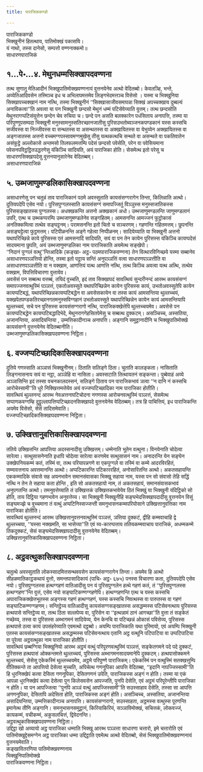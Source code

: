```yaml
---
title: पाराजिककण्डो

---
```

पाराजिककण्डो  
भिक्खुनीनं हितत्थाय, पातिमोक्खं पकासयि।  
यं नाथो, तस्स दानेसो, सम्पत्तो वण्णनाक्कमो॥  
साधारणपाराजिकं  


## १…पे॰…४. मेथुनधम्मसिक्खापदवण्णना

तत्थ सुणातु मेतिआदीनं भिक्खुपातिमोक्खवण्णनायं वुत्तनयेनेव अत्थो वेदितब्बो। केवलञ्हि, भन्ते, अय्येतिआदिवसेन तस्मिञ्च इध च अभिलापमत्तमेव लिङ्गभेदमत्तञ्च विसेसो । यस्मा च भिक्खुनिया सिक्खापच्चक्खानं नाम नत्थि, तस्मा भिक्खुनीनं ‘‘सिक्खासाजीवसमापन्ना सिक्खं अपच्चक्खाय दुब्बल्यं अनाविकत्वा’’ति अवत्वा या पन भिक्खुनी छन्दसो मेथुनं धम्मं पटिसेवेय्याति वुत्तम्। तत्थ छन्दसोति मेथुनरागप्पटिसंयुत्तेन छन्देन चेव रुचिया च। छन्दे पन असति बलक्कारेन पधंसिताय अनापत्ति, तस्मा या परिपुण्णूपसम्पदा भिक्खुनी मनुस्सामनुस्सतिरच्छानजातीसु पुरिसउभतोब्यञ्जनकपण्डकानं यस्स कस्सचि सजीवस्स वा निज्जीवस्स वा सन्थतस्स वा असन्थतस्स वा अक्खायितस्स वा येभुय्येन अक्खायितस्स वा अङ्गजातस्स अत्तनो वच्चमग्गपस्सावमग्गमुखेसु तीसु यत्थकत्थचि सन्थते वा असन्थते वा पकतिवातेन असंफुट्ठे अल्लोकासे अन्तमसो तिलफलमत्तम्पि पदेसं छन्दसो पवेसेति, परेन वा पवेसियमाना पवेसनपविट्ठट्ठितउद्धरणेसु यंकिञ्चि सादियति, अयं पाराजिका होति। सेसमेत्थ इतो परेसु च साधारणसिक्खापदेसु वुत्तनयानुसारेनेव वेदितब्बम्।  
असाधारणपाराजिकं  


## ५. उब्भजाणुमण्डलिकासिक्खापदवण्णना

असाधारणेसु पन चतुन्नं ताव पाराजिकानं पठमे अवस्सुताति कायसंसग्गरागेन तिन्ता, किलिन्नाति अत्थो। दुतियपदेपि एसेव नयो। पुरिसपुग्गलस्साति कायसंसग्गं समापज्जितुं विञ्ञुस्स मनुस्सजातिकस्स पुरिससङ्खातस्स पुग्गलस्स। अधक्खकन्ति अत्तनो अक्खकानं अधो। उब्भजाणुमण्डलन्ति जाणुमण्डलानं उपरि, एत्थ च उब्भकप्परम्पि उब्भजाणुमण्डलेनेव सङ्गहितम्। आमसनन्ति आमज्जनं फुट्ठोकासं अनतिक्कमित्वा तत्थेव सङ्घट्टनम्। परामसनन्ति इतो चितो च सञ्चरणम्। गहणन्ति गहितमत्तम्। छुपनन्ति असङ्घट्टेत्वा फुट्ठमत्तम्। पटिपीळनन्ति अङ्गे गहेत्वा निप्पीळनम्। सादियेय्याति या भिक्खुनी अत्तनो यथापरिच्छिन्ने काये पुरिसस्स एतं आमसनादिं सादियति, सयं वा पन तेन कायेन पुरिसस्स यंकिञ्चि कायप्पदेसं सादयमाना छुपति, अयं उब्भजाणुमण्डलिका नाम पाराजिकाति अयमेत्थ सङ्खेपो।  
‘‘निदानं पुग्गलं वत्थु’’न्तिआदिके (कङ्खा॰ अट्ठ॰ पठमपाराजिकवण्णना) तेन वित्थारविनिच्छये यस्मा सब्बानेव असाधारणपञ्ञत्तियो होन्ति, तस्मा इतो पट्ठाय सन्तिं अनुपञ्ञत्तिं वत्वा साधारणपञ्ञत्तीति वा असाधारणपञ्ञत्तीति वा न वक्खाम, आणत्तियं यत्थ आणत्ति नत्थि, तत्थ किञ्चि अवत्वा यत्थ अत्थि, तत्थेव वक्खाम, विपत्तिविचारणा वुत्तायेव।  
अवसेसं पन सब्बत्थ वत्तब्बं, तयिदं वुच्चति, इदं ताव सिक्खापदं सावत्थियं सुन्दरीनन्दं आरब्भ कायसंसग्गं समापज्जनवत्थुस्मिं पञ्ञत्तं, एकतोअवस्सुते यथापरिच्छिन्नेन कायेन पुरिसस्स कायं, उभतोअवस्सुतेपि कायेन कायप्पटिबद्धं, यथापरिच्छिन्नकायप्पटिबद्धेन वा अवसेसकायेन वा तस्स कायं आमसन्तिया थुल्लच्चयं, यक्खपेतपण्डकतिरच्छानगतमनुस्सविग्गहानं उभतोअवस्सुते यथापरिच्छिन्नेन कायेन कायं आमसन्तियापि थुल्लच्चयं, सचे पन पुरिसस्स कायसंसग्गरागो नत्थि, पाराजिकक्खेत्तेपि थुल्लच्चयमेव। अवसेसे पन कायप्पटिबद्धेन कायप्पटिबद्धादिभेदे, मेथुनरागगेहसितपेमेसु च सब्बत्थ दुक्कटम्। असञ्चिच्च, अस्सतिया, अजानन्तिया, असादियन्तिया , उम्मत्तिकादीनञ्च अनापत्ति। अङ्गानि समुट्ठानादीनि च भिक्खुपातिमोक्खे कायसंसग्गे वुत्तनयेनेव वेदितब्बानीति।  
उब्भजाणुमण्डलिकासिक्खापदवण्णना निट्ठिता।  


## ६. वज्जप्पटिच्छादिकासिक्खापदवण्णना

दुतिये गणस्साति अञ्ञासं भिक्खुनीनम्। ठिताति सलिङ्गे ठिता। चुताति कालङ्कता। नासिताति लिङ्गनासनाय सयं वा नट्ठा, अञ्ञेहि वा नासिता। अवस्सटाति तित्थायतनं सङ्कन्ता। पुब्बेवाहं अय्ये अञ्ञासिन्ति इदं तस्सा वचनकालदस्सनं, सलिङ्गे ठिताय पन पाराजिकभावं ञत्वा ‘‘न दानि नं कस्सचि आरोचेस्सामी’’ति धुरे निक्खित्तमत्तेयेव अयं वज्जप्पटिच्छादिका नाम पाराजिका होतीति।  
सावत्थियं थुल्लनन्दं आरब्भ नेवअत्तनापटिचोदना नगणस्स आरोचनवत्थुस्मिं पञ्ञत्तं, सेसमेत्थ सप्पाणकवग्गम्हि दुट्ठुल्लापत्तिप्पटिच्छादनसिक्खापदे वुत्तनयेनेव वेदितब्बम्। तत्र हि पाचित्तियं, इध पाराजिकन्ति अयमेव विसेसो, सेसं तादिसमेवाति।  
वज्जप्पटिच्छादिकासिक्खापदवण्णना निट्ठिता।  


## ७. उक्खित्तानुवत्तिकासिक्खापदवण्णना

ततिये उक्खित्तन्ति आपत्तिया अदस्सनादीसु उक्खित्तम्। धम्मेनाति भूतेन वत्थुना। विनयेनाति चोदेत्वा सारेत्वा। सत्थुसासनेनाति इधापि चोदेत्वा सारेत्वा करणमेव सत्थुसासनं नाम। अनादरन्ति येन सङ्घेन उक्खेपनियकम्मं कतं, तस्मिं वा, तत्थ परियापन्नगणे वा एकपुग्गले वा तस्मिं वा कम्मे आदरविरहितं, सम्मावत्तनाय अवत्तमानन्ति अत्थो। अप्पटिकारन्ति पटिकाररहितं, अनोसारितन्ति अत्थो। अकतसहायन्ति एककम्मादिके संवासे सह अयनभावेन समानसंवासका भिक्खू सहाया नाम, यस्स पन सो संवासो तेहि सद्धिं नत्थि न तेन ते सहाया कता होन्ति , इति सो अकतसहायो नाम, तं अकतसहायं, समानसंवासकभावं अनुपगतन्ति अत्थो। तमनुवत्तेय्याति तं उक्खित्तकं उक्खित्तकभावेयेव ठितं भिक्खुं या भिक्खुनी यंदिट्ठिको सो होति, ताय दिट्ठिया गहणभावेन अनुवत्तेय्य। सा भिक्खुनी भिक्खुनीहि सङ्घभेदसिक्खापदादीसु वुत्तनयेन विसुं सङ्घमज्झे च वुच्चमाना तं वत्थुं अप्पटिनिस्सज्जन्ती समनुभासनकम्मपरियोसाने उक्खित्तानुवत्तिका नाम पाराजिका होतीति।  
सावत्थियं थुल्लनन्दं आरब्भ उक्खित्तानुवत्तनवत्थुस्मिं पञ्ञत्तं, ञत्तिया दुक्कटं, द्वीहि कम्मवाचाहि द्वे थुल्लच्चया, ‘‘यस्सा नक्खमति, सा भासेय्या’’ति एवं य्य-कारप्पत्ताय ततियकम्मवाचाय पाराजिकं, अधम्मकम्मे तिकदुक्कटं, सेसं सङ्घभेदसिक्खापदादीसु वुत्तनयेनेव वेदितब्बम्।  
उक्खित्तानुवत्तिकासिक्खापदवण्णना निट्ठिता।  


## ८. अट्ठवत्थुकासिक्खापदवण्णना

चतुत्थे अवस्सुताति लोकस्सादमित्तसन्थववसेन कायसंसग्गरागेन तिन्ता। अयमेव हि अत्थो सीहळमातिकाट्ठकथायं वुत्तो, समन्तपासादिकायं (पाचि॰ अट्ठ॰ ६७५) पनस्स विचारणा कता, दुतियपदेपि एसेव नयो। पुरिसपुग्गलस्स हत्थग्गहणं वातिआदीसु पन यं पुरिसपुग्गलेन हत्थे गहणं कतं, तं ‘‘पुरिसपुग्गलस्स हत्थग्गहण’’न्ति वुत्तं, एसेव नयो सङ्घाटिकण्णग्गहणेपि। हत्थग्गहणन्ति एत्थ च यस्स कस्सचि अपाराजिकक्खेत्तभूतस्स अङ्गस्स गहणं हत्थग्गहणं, यस्स कस्सचि निवत्थस्स वा पारुतस्स वा गहणं सङ्घाटिकण्णग्गहणम्। सन्तिट्ठेय्य वातिआदीसु कायसंसग्गसङ्खातस्स असद्धम्मस्स पटिसेवनत्थाय पुरिसस्स हत्थपासे सन्तिट्ठेय्य वा, तत्थ ठिता सल्लपेय्य वा, पुरिसेन वा ‘‘इत्थन्नामं ठानं आगच्छा’’ति वुत्ता तं सङ्केतं गच्छेय्य, तस्स वा पुरिसस्स अब्भागमनं सादियेय्य, येन केनचि वा पटिच्छन्नं ओकासं पविसेय्य, पुरिसस्स हत्थपासे ठत्वा कायं उपसंहरेय्याति एवमत्थो दट्ठब्बो। अयम्पि पाराजिकाति यथा पुरिमायो, एवं अयम्पि भिक्खुनी एतस्स कायसंसग्गसङ्खातस्स असद्धम्मस्स पटिसेवनत्थाय एतानि अट्ठ वत्थूनि पटिपाटिया वा उप्पटिपाटिया वा पूरेत्वा अट्ठवत्थुका नाम पाराजिका होतीति।  
सावत्थियं छब्बग्गिया भिक्खुनियो आरब्भ अट्ठमं वत्थुं परिपूरणवत्थुस्मिं पञ्ञत्तं, सङ्केतगमने पदे पदे दुक्कटं, पुरिसस्स हत्थपासं ओक्कन्तमत्ते थुल्लच्चयं, पुरिसस्स अब्भागमनसादयमानेपि दुक्कटम्। हत्थपासोक्कमने थुल्लच्चयं, सेसेसु एकेकस्मिं थुल्लच्चयमेव, अट्ठमे परिपुण्णे पाराजिकम्। एकेकस्मिं पन वत्थुस्मिं सतक्खत्तुम्पि वीतिक्कन्ते ता आपत्तियो देसेत्वा मुच्चति, अपिचेत्थ गणनूपिका आपत्ति वेदितब्बा, ‘‘इदानि नापज्जिस्सामी’’ति हि धुरनिक्खेपं कत्वा देसिता गणनूपिका, देसितगणनं उपेति, पाराजिकस्स अङ्गं न होति। तस्मा या एकं आपन्ना धुरनिक्खेपं कत्वा देसेत्वा पुन किलेसवसेन आपज्जति, पुनपि देसेति, एवं अट्ठमं परिपूरेन्तीपि पाराजिका न होति। या पन आपज्जित्वा ‘‘पुनपि अञ्ञं वत्थुं आपज्जिस्सामी’’ति सउस्साहाव देसेति, तस्सा सा आपत्ति अगणनूपिका, देसितापि अदेसिता होति, पाराजिकस्स अङ्गं होति। असञ्चिच्च, अस्सतिया, अजानन्तिया असादियन्तिया, उम्मत्तिकादीनञ्च अनापत्ति। कायसंसग्गरागो, सउस्साहता, अट्ठमस्स वत्थुस्स पूरणन्ति इमानेत्थ तीणि अङ्गानि। समनुभासनसमुट्ठानं, किरियाकिरियं, सञ्ञाविमोक्खं, सचित्तकं, लोकवज्जं, कायकम्मं, वचीकम्मं, अकुसलचित्तं, द्विवेदनन्ति।  
अट्ठवत्थुकासिक्खापदवण्णना निट्ठिता।  
उद्दिट्ठा खो अय्यायो अट्ठ पाराजिका धम्माति भिक्खू आरब्भ पञ्ञत्ता साधारणा चत्तारो, इमे चत्तारोति एवं पातिमोक्खुद्देसमग्गेन अट्ठ पाराजिका धम्मा उद्दिट्ठाति एवमेत्थ अत्थो वेदितब्बो, सेसं भिक्खुपातिमोक्खवण्णनायं वुत्तनयमेवाति।  
कङ्खावितरणिया पातिमोक्खवण्णनाय  
भिक्खुनिपातिमोक्खे  
पाराजिकवण्णना निट्ठिता।  